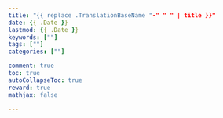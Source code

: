```yaml
---
title: "{{ replace .TranslationBaseName "-" " " | title }}"
date: {{ .Date }}
lastmod: {{ .Date }}
keywords: [""]
tags: [""]
categories: [""]

comment: true
toc: true
autoCollapseToc: true
reward: true
mathjax: false

---
```


<!--more-->
